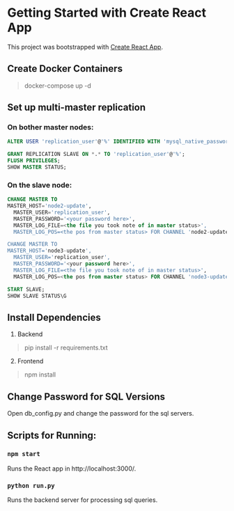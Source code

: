 # Getting Started with Create React App
This project was bootstrapped with [Create React App](https://github.com/facebook/create-react-app).

## Create Docker Containers
> docker-compose up -d

## Set up multi-master replication
### On bother master nodes:
```sql
ALTER USER 'replication_user'@'%' IDENTIFIED WITH 'mysql_native_password' BY '<your password here>'

GRANT REPLICATION SLAVE ON *.* TO 'replication_user'@'%';
FLUSH PRIVILEGES;
SHOW MASTER STATUS;
```
### On the slave node:
```sql
CHANGE MASTER TO 
MASTER_HOST='node2-update',
  MASTER_USER='replication_user',
  MASTER_PASSWORD='<your password here>',
  MASTER_LOG_FILE=<the file you took note of in master status>',
  MASTER_LOG_POS=<the pos from master status> FOR CHANNEL 'node2-update';

CHANGE MASTER TO 
MASTER_HOST='node3-update',
  MASTER_USER='replication_user',
  MASTER_PASSWORD='<your password here>',
  MASTER_LOG_FILE=<the file you took note of in master status>',
  MASTER_LOG_POS=<the pos from master status> FOR CHANNEL 'node3-update';

START SLAVE;
SHOW SLAVE STATUS\G
```

## Install Dependencies
1. Backend
> pip install -r requirements.txt

2. Frontend
> npm install

## Change Password for SQL Versions
Open db_config.py and change the password for the sql servers.

## Scripts for Running:
### `npm start`
Runs the React app in http://localhost:3000/.


### `python run.py`
Runs the backend server for processing sql queries.
